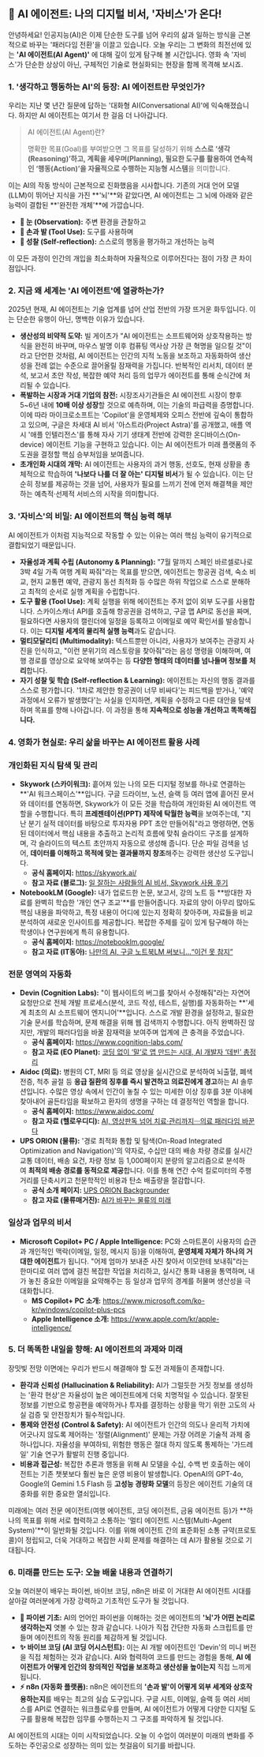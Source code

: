 ## 🤖 AI 에이전트: 나의 디지털 비서, '자비스'가 온다!

안녕하세요! 인공지능(AI)은 이제 단순한 도구를 넘어 우리의 삶과 일하는 방식을 근본적으로 바꾸는 '패러다임 전환'을 이끌고 있습니다. 오늘 우리는 그 변화의 최전선에 있는 **'AI 에이전트(AI Agent)'** 에 대해 깊이 있게 탐구해 볼 시간입니다. 영화 속 '자비스'가 단순한 상상이 아닌, 구체적인 기술로 현실화되는 현장을 함께 목격해 보시죠.

### 1. '생각하고 행동하는 AI'의 등장: AI 에이전트란 무엇인가?

우리는 지난 몇 년간 질문에 답하는 '대화형 AI(Conversational AI)'에 익숙해졌습니다. 하지만 AI 에이전트는 여기서 한 걸음 더 나아갑니다.

> AI 에이전트(AI Agent)란?
> 
> 
> 명확한 목표(Goal)를 부여받으면 그 목표를 달성하기 위해 **스스로 ‘생각(Reasoning)’하고, 계획을 세우며(Planning), 필요한 도구를 활용하여 연속적인 ‘행동(Action)’을 자율적으로 수행하는 지능형 시스템**을 의미합니다.
> 

이는 AI의 작동 방식이 근본적으로 진화했음을 시사합니다. 기존의 거대 언어 모델(LLM)이 뛰어난 지식을 가진 **'뇌'**와 같았다면, AI 에이전트는 그 뇌에 아래와 같은 능력이 결합된 **'완전한 개체'**에 가깝습니다.

- **👀 눈 (Observation):** 주변 환경을 관찰하고
- **🦾 손과 발 (Tool Use):** 도구를 사용하며
- **🤔 성찰 (Self-reflection):** 스스로의 행동을 평가하고 개선하는 능력

이 모든 과정이 인간의 개입을 최소화하며 자율적으로 이루어진다는 점이 가장 큰 차이점입니다.

### 2. 지금 왜 세계는 'AI 에이전트'에 열광하는가?

2025년 현재, AI 에이전트는 기술 업계를 넘어 산업 전반의 가장 뜨거운 화두입니다. 이는 단순한 유행이 아닌, 명백한 이유가 있습니다.

- **생산성의 비약적 도약:** 빌 게이츠가 "AI 에이전트는 소프트웨어와 상호작용하는 방식을 완전히 바꾸며, 마우스 발명 이후 컴퓨팅 역사상 가장 큰 혁명을 일으킬 것"이라고 단언한 것처럼, AI 에이전트는 인간의 지적 노동을 보조하고 자동화하여 생산성을 전례 없는 수준으로 끌어올릴 잠재력을 가집니다. 반복적인 리서치, 데이터 분석, 보고서 초안 작성, 복잡한 예약 처리 등의 업무가 에이전트를 통해 순식간에 처리될 수 있습니다.
- **폭발하는 시장과 거대 기업의 참전:** 시장조사기관들은 AI 에이전트 시장이 향후 5~6년 내에 **10배 이상 성장**할 것으로 예측하며, 이는 기술의 파급력을 증명합니다. 이에 따라 마이크로소프트는 'Copilot'을 운영체제와 오피스 전반에 깊숙이 통합하고 있으며, 구글은 차세대 AI 비서 '아스트라(Project Astra)'를 공개했고, 애플 역시 '애플 인텔리전스'를 통해 자사 기기 생태계 전반에 강력한 온디바이스(On-device) 에이전트 기능을 구현하고 있습니다. 이는 AI 에이전트가 미래 플랫폼의 주도권을 결정할 핵심 승부처임을 보여줍니다.
- **초개인화 시대의 개막:** AI 에이전트는 사용자의 과거 행동, 선호도, 현재 상황을 총체적으로 학습하여 **'나보다 나를 더 잘 아는' 디지털 비서**가 될 수 있습니다. 이는 단순히 정보를 제공하는 것을 넘어, 사용자가 필요를 느끼기 전에 먼저 해결책을 제안하는 예측적·선제적 서비스의 시작을 의미합니다.

### 3. '자비스'의 비밀: AI 에이전트의 핵심 능력 해부

AI 에이전트가 이처럼 지능적으로 작동할 수 있는 이유는 여러 핵심 능력이 유기적으로 결합되었기 때문입니다.

- **자율성과 계획 수립 (Autonomy & Planning):** "7월 말까지 스페인 바르셀로나로 3박 4일 가족 여행 계획 짜줘"라는 목표를 받으면, 에이전트는 항공권 검색, 숙소 비교, 현지 교통편 예약, 관광지 동선 최적화 등 수많은 하위 작업으로 스스로 분해하고 최적의 순서로 실행 계획을 수립합니다.
- **도구 활용 (Tool Use):** 계획 실행을 위해 에이전트는 주저 없이 외부 도구를 사용합니다. 스카이스캐너 API를 호출해 항공권을 검색하고, 구글 맵 API로 동선을 짜며, 필요하다면 사용자의 캘린더에 일정을 등록하고 이메일로 예약 확인서를 발송합니다. 이는 **디지털 세계의 물리적 실행 능력**과도 같습니다.
- **멀티모달리티 (Multimodality):** 텍스트뿐만 아니라, 사용자가 보여주는 관광지 사진을 인식하고, "이런 분위기의 레스토랑을 찾아줘"라는 음성 명령을 이해하며, 여행 경로를 영상으로 요약해 보여주는 등 **다양한 형태의 데이터를 넘나들며 정보를 처리**합니다.
- **자기 성찰 및 학습 (Self-reflection & Learning):** 에이전트는 자신의 행동 결과를 스스로 평가합니다. '1차로 제안한 항공권이 너무 비싸다'는 피드백을 받거나, '예약 과정에서 오류가 발생했다'는 사실을 인지하면, 계획을 수정하고 다른 대안을 탐색하며 목표를 향해 나아갑니다. 이 과정을 통해 **지속적으로 성능을 개선하고 똑똑해집니다.**

### 4. 영화가 현실로: 우리 삶을 바꾸는 AI 에이전트 활용 사례

### 개인화된 지식 탐색 및 관리

- **Skywork (스카이워크):** 흩어져 있는 나의 모든 디지털 정보를 하나로 연결하는 **'AI 워크스페이스'**입니다. 구글 드라이브, 노션, 슬랙 등 여러 앱에 흩어진 문서와 데이터를 연동하면, Skywork가 이 모든 것을 학습하여 개인화된 AI 에이전트 역할을 수행합니다. 특히 **프레젠테이션(PPT) 제작에 탁월한 능력**을 보여주는데, "지난 분기 실적 데이터를 바탕으로 투자자용 PPT 초안 만들어줘"라고 명령하면, 연동된 데이터에서 핵심 내용을 추출하고 논리적 흐름에 맞춰 슬라이드 구조를 설계하며, 각 슬라이드의 텍스트 초안까지 자동으로 생성해 줍니다. 단순 파일 검색을 넘어, **데이터를 이해하고 목적에 맞는 결과물까지 창조**해주는 강력한 생산성 도구입니다.
    - **공식 홈페이지:** https://skywork.ai/
    - **참고 자료 (블로그):** [일 잘하는 사람들의 AI 비서, Skywork 사용 후기](https://www.google.com/search?q=https://blog.naver.com/keep-going-on/223438011234)
- **NotebookLM (Google):** 내가 업로드한 논문, 보고서, 강의 노트 등 **방대한 자료를 완벽히 학습한 '개인 연구 조교'**를 만들어줍니다. 자료의 양이 아무리 많아도 핵심 내용을 파악하고, 특정 내용이 어디에 있는지 정확히 찾아주며, 자료들을 비교 분석하여 새로운 인사이트를 제공합니다. 복잡한 주제를 깊이 있게 탐구해야 하는 학생이나 연구원에게 특히 유용합니다.
    - **공식 홈페이지:** https://notebooklm.google/
    - **참고 자료 (IT동아):** [나만의 AI, 구글 노트북LM 써보니…“이건 못 참지”](https://www.google.com/search?q=https://www.itdonga.com/news/articleView.html%3Fidxno%3D20240613144131)

### 전문 영역의 자동화

- **Devin (Cognition Labs):** "이 웹사이트의 버그를 찾아서 수정해줘"라는 자연어 요청만으로 전체 개발 프로세스(분석, 코드 작성, 테스트, 실행)를 자동화하는 **'세계 최초의 AI 소프트웨어 엔지니어'**입니다. 스스로 개발 환경을 설정하고, 필요한 기술 문서를 학습하며, 문제 해결을 위해 웹 검색까지 수행합니다. 아직 완벽하진 않지만, 개발의 패러다임을 바꿀 잠재력을 보여주며 업계에 큰 충격을 주었습니다.
    - **공식 홈페이지:** https://www.cognition-labs.com/
    - **참고 자료 (EO Planet):** [코딩 없이 ‘말’로 앱 만드는 시대, AI 개발자 ‘데빈’ 총정리](https://eopla.net/magazines/1218)
- **Aidoc (의료):** 병원의 CT, MRI 등 의료 영상을 실시간으로 분석하여 뇌출혈, 폐색전증, 척추 골절 등 **응급 질환의 징후를 즉시 발견하고 의료진에게 경고**하는 AI 솔루션입니다. 수많은 영상 속에서 인간이 놓칠 수 있는 미세한 이상 징후를 3분 이내에 찾아내어 골든타임을 확보하고 환자의 생명을 구하는 데 결정적인 역할을 합니다.
    - **공식 홈페이지:** https://www.aidoc.com/
    - **참고 자료 (헬로우디디):** [AI, 영상판독 넘어 치료·관리까지···의료 패러다임 바꾼다](https://www.google.com/search?q=https://www.hellodd.com/news/articleView.html%3Fidxno%3D105436)
- **UPS ORION (물류):** '경로 최적화 통합 및 탐색(On-Road Integrated Optimization and Navigation)'의 약자로, 수십만 대의 배송 차량 경로를 실시간 교통 데이터, 배송 요건, 차량 정보 등 1,000페이지 분량의 알고리즘으로 분석하여 **최적의 배송 경로를 동적으로 제공**합니다. 이를 통해 연간 수억 킬로미터의 주행 거리를 단축시키고 천문학적인 비용과 탄소 배출량을 절감합니다.
    - **공식 소개 페이지:** [UPS ORION Backgrounder](https://www.google.com/search?q=https://about.ups.com/us/en/newsroom/press-releases/customer-first/ups-orion-backgrounder.html)
    - **참고 자료 (물류매거진):** [AI가 바꾸는 물류의 미래](https://www.google.com/search?q=https://www.ulogistics.co.kr/test/board.php%3Fboard%3Dmedia%26command%3Dbody%26no%3D109)

### 일상과 업무의 비서

- **Microsoft Copilot+ PC / Apple Intelligence:** PC와 스마트폰이 사용자의 습관과 개인적인 맥락(이메일, 일정, 메시지 등)을 이해하여, **운영체제 자체가 하나의 거대한 에이전트**가 됩니다. "어제 엄마가 보내준 사진 찾아서 이모한테 보내줘"라는 한마디로 여러 앱에 걸친 복잡한 작업을 처리하고, 실시간 통화 내용을 통역하며, 내가 놓친 중요한 이메일을 요약해주는 등 일상과 업무의 경계를 허물며 생산성을 극대화합니다.
    - **MS Copilot+ PC 소개:** https://www.microsoft.com/ko-kr/windows/copilot-plus-pcs
    - **Apple Intelligence 소개:** https://www.apple.com/kr/apple-intelligence/

### 5. 더 똑똑한 내일을 향해: AI 에이전트의 과제와 미래

장밋빛 전망 이면에는 우리가 반드시 해결해야 할 도전 과제들이 존재합니다.

- **환각과 신뢰성 (Hallucination & Reliability):** AI가 그럴듯한 거짓 정보를 생성하는 '환각 현상'은 자율성이 높은 에이전트에게 더욱 치명적일 수 있습니다. 잘못된 정보를 기반으로 항공편을 예약하거나 투자를 결정하는 상황을 막기 위한 고도의 사실 검증 및 안전장치가 필수적입니다.
- **통제와 안전성 (Control & Safety):** AI 에이전트가 인간의 의도나 윤리적 가치에 어긋나지 않도록 제어하는 '정렬(Alignment)' 문제는 가장 어려운 기술적 과제 중 하나입니다. 자율성을 부여하되, 위험한 행동은 절대 하지 않도록 통제하는 '가드레일' 기술 연구가 활발히 진행 중입니다.
- **비용과 접근성:** 복잡한 추론과 행동을 위해 AI 모델을 수십, 수백 번 호출하는 에이전트는 기존 챗봇보다 훨씬 높은 운영 비용이 발생합니다. OpenAI의 GPT-4o, Google의 Gemini 1.5 Flash 등 **고성능 경량화 모델**의 등장은 에이전트 기술의 대중화를 위한 중요한 열쇠입니다.

미래에는 여러 전문 에이전트(여행 에이전트, 코딩 에이전트, 금융 에이전트 등)가 **하나의 목표를 위해 서로 협력하고 소통하는 '멀티 에이전트 시스템(Multi-Agent System)'**이 일반화될 것입니다. 이를 위해 에이전트 간의 표준화된 소통 규약(프로토콜)이 정립되고, 더욱 거대하고 복잡한 사회 문제를 해결하는 데 AI가 활용될 것으로 기대됩니다.

### 6. 미래를 만드는 도구: 오늘 배울 내용과 연결하기

오늘 여러분이 배우는 파이썬, 바이브 코딩, n8n은 바로 이 거대한 AI 에이전트 시대를 살아갈 여러분에게 가장 강력하고 기초적인 도구가 될 것입니다.

- **🐍 파이썬 기초:** AI의 언어인 파이썬을 이해하는 것은 에이전트의 **'뇌'가 어떤 논리로 생각하는지** 엿볼 수 있는 창과 같습니다. 나아가 직접 간단한 자동화 스크립트를 만들며 에이전트의 작동 원리를 체감하게 될 것입니다.
- **✨ 바이브 코딩 (AI 코딩 어시스턴트):** 이는 AI 개발 에이전트인 'Devin'의 미니 버전을 직접 체험하는 것과 같습니다. AI와 협력하여 코드를 만드는 경험을 통해, **AI 에이전트가 어떻게 인간의 창의적인 작업을 보조하고 생산성을 높이는지** 직접 느끼게 됩니다.
- **⚡ n8n (자동화 플랫폼):** n8n은 에이전트의 **'손과 발'이 어떻게 외부 세계와 상호작용하는지**를 배우는 최고의 실습 도구입니다. 구글 시트, 이메일, 슬랙 등 여러 서비스를 API로 연결하는 워크플로우를 만들며, AI 에이전트가 어떻게 다양한 디지털 도구를 활용해 복잡한 임무를 수행하는지 그 구조를 파악하게 될 것입니다.

AI 에이전트의 시대는 이미 시작되었습니다. 오늘 이 수업이 여러분이 미래의 변화를 주도하는 주인공으로 성장하는 의미 있는 첫걸음이 되기를 바랍니다.